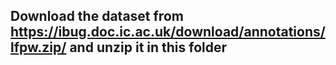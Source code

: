 ## Download the dataset from https://ibug.doc.ic.ac.uk/download/annotations/lfpw.zip/ and unzip it in this folder